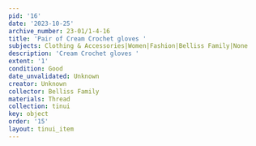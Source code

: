 ```yaml
---
pid: '16'
date: '2023-10-25'
archive_number: 23-01/1-4-16
title: 'Pair of Cream Crochet gloves '
subjects: Clothing & Accessories|Women|Fashion|Belliss Family|None
description: 'Cream Crochet gloves '
extent: '1'
condition: Good
date_unvalidated: Unknown
creator: Unknown
collector: Belliss Family
materials: Thread
collection: tinui
key: object
order: '15'
layout: tinui_item
---
```

